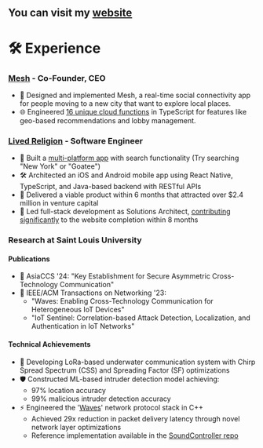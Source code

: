 ## You can visit my <a href="https://www.stuartmray.com/">website</a>

# 🛠 Experience

### <a href="https://apps.apple.com/us/app/mesh-four-people-together/id6446823257">Mesh</a> - Co-Founder, CEO
- 🤝 Designed and implemented Mesh, a real-time social connectivity app for people moving to a new city that want to explore local places.
- 🌐 Engineered [16 unique cloud functions](https://github.com/Stuartwastaken/Mesh_CloudFunctions/tree/main/src/controllers) in TypeScript for features like geo-based recommendations and lobby management.

### [Lived Religion](https://wheresreligion.netlify.app/lib/pages/aboutPage) - Software Engineer
- 📱 Built a [multi-platform app](https://wheresreligion.netlify.app/lib/pages/map) with search functionality (Try searching "New York" or "Goatee")
- 🛠 Architected an iOS and Android mobile app using React Native, TypeScript, and Java-based backend with RESTful APIs
- 💼 Delivered a viable product within 6 months that attracted over $2.4 million in venture capital
- 🔨 Led full-stack development as Solutions Architect, [contributing significantly](https://github.com/oss-slu/lrda_website/graphs/contributors) to the website completion within 8 months

### Research at Saint Louis University

#### Publications
- 📑 AsiaCCS '24: "Key Establishment for Secure Asymmetric Cross-Technology Communication"
- 📑 IEEE/ACM Transactions on Networking '23:
  - "Waves: Enabling Cross-Technology Communication for Heterogeneous IoT Devices"
  - "IoT Sentinel: Correlation-based Attack Detection, Localization, and Authentication in IoT Networks"

#### Technical Achievements
- 🌊 Developing LoRa-based underwater communication system with Chirp Spread Spectrum (CSS) and Spreading Factor (SF) optimizations
- 🛡️ Constructed ML-based intruder detection model achieving:
  - 97% location accuracy
  - 99% malicious intruder detection accuracy
- ⚡ Engineered the '[Waves](https://ieeexplore.ieee.org/document/10106093/authors#authors)' network protocol stack in C++
  - Achieved 29x reduction in packet delivery latency through novel network layer optimizations
  - Reference implementation available in the [SoundController repo](https://github.com/Stuartwastaken/SoundController/tree/main/underwater/underwater)
